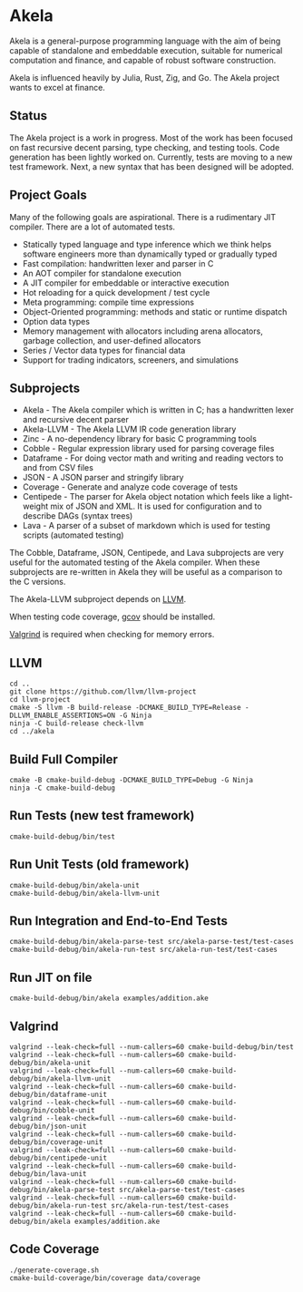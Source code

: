 # Akela
Akela is a general-purpose programming language with the aim of being
capable of standalone and embeddable execution,
suitable for numerical computation and finance,
and capable of robust software construction.

Akela is influenced heavily by Julia, Rust, Zig, and Go. 
The Akela project wants to excel at finance.

## Status
The Akela project is a work in progress. Most of the work has been focused on fast
recursive decent parsing, type checking, and testing tools. Code generation has been
lightly worked on. Currently, tests are moving to a new test framework. Next, a new syntax
that has been designed will be adopted.

## Project Goals
Many of the following goals are aspirational.
There is a rudimentary JIT compiler. There are a lot of automated tests.

* Statically typed language and type inference which we think helps
software engineers more than dynamically typed or gradually typed
* Fast compilation: handwritten lexer and parser in C
* An AOT compiler for standalone execution
* A JIT compiler for embeddable or interactive execution
* Hot reloading for a quick development / test cycle
* Meta programming: compile time expressions
* Object-Oriented programming: methods and static or runtime dispatch
* Option data types
* Memory management with allocators including arena allocators, garbage collection, and user-defined allocators
* Series / Vector data types for financial data
* Support for trading indicators, screeners, and simulations

## Subprojects
* Akela - The Akela compiler which is written in C;
has a handwritten lexer and recursive decent parser
* Akela-LLVM - The Akela LLVM IR code generation library
* Zinc - A no-dependency library for basic C programming tools 
* Cobble - Regular expression library used for parsing coverage files
* Dataframe - For doing vector math and writing and reading vectors to and from CSV files
* JSON - A JSON parser and stringify library
* Coverage - Generate and analyze code coverage of tests
* Centipede - The parser for Akela object notation which feels like a light-weight mix of JSON and XML.
It is used for configuration and to describe DAGs (syntax trees)
* Lava - A parser of a subset of markdown which is used for testing scripts (automated testing)

The Cobble, Dataframe, JSON, Centipede, and Lava subprojects are very useful for the
automated testing of the Akela compiler. When these subprojects are re-written in Akela
they will be useful as a comparison to the C versions.

The Akela-LLVM subproject depends on [LLVM](https://llvm.org/).

When testing code coverage, [gcov](https://gcc.gnu.org/onlinedocs/gcc/Gcov.html) should be installed.

[Valgrind](https://valgrind.org/) is required when checking for memory errors.

## LLVM
```
cd ..
git clone https://github.com/llvm/llvm-project
cd llvm-project
cmake -S llvm -B build-release -DCMAKE_BUILD_TYPE=Release -DLLVM_ENABLE_ASSERTIONS=ON -G Ninja
ninja -C build-release check-llvm
cd ../akela
```

## Build Full Compiler
```
cmake -B cmake-build-debug -DCMAKE_BUILD_TYPE=Debug -G Ninja
ninja -C cmake-build-debug
```

## Run Tests (new test framework)
    cmake-build-debug/bin/test

## Run Unit Tests (old framework)
    cmake-build-debug/bin/akela-unit
    cmake-build-debug/bin/akela-llvm-unit

## Run Integration and End-to-End Tests
    cmake-build-debug/bin/akela-parse-test src/akela-parse-test/test-cases
    cmake-build-debug/bin/akela-run-test src/akela-run-test/test-cases

## Run JIT on file
    cmake-build-debug/bin/akela examples/addition.ake

## Valgrind
    valgrind --leak-check=full --num-callers=60 cmake-build-debug/bin/test
    valgrind --leak-check=full --num-callers=60 cmake-build-debug/bin/akela-unit
    valgrind --leak-check=full --num-callers=60 cmake-build-debug/bin/akela-llvm-unit
    valgrind --leak-check=full --num-callers=60 cmake-build-debug/bin/dataframe-unit
    valgrind --leak-check=full --num-callers=60 cmake-build-debug/bin/cobble-unit
    valgrind --leak-check=full --num-callers=60 cmake-build-debug/bin/json-unit
    valgrind --leak-check=full --num-callers=60 cmake-build-debug/bin/coverage-unit
    valgrind --leak-check=full --num-callers=60 cmake-build-debug/bin/centipede-unit
    valgrind --leak-check=full --num-callers=60 cmake-build-debug/bin/lava-unit
    valgrind --leak-check=full --num-callers=60 cmake-build-debug/bin/akela-parse-test src/akela-parse-test/test-cases
    valgrind --leak-check=full --num-callers=60 cmake-build-debug/bin/akela-run-test src/akela-run-test/test-cases
    valgrind --leak-check=full --num-callers=60 cmake-build-debug/bin/akela examples/addition.ake

## Code Coverage
    ./generate-coverage.sh
    cmake-build-coverage/bin/coverage data/coverage
